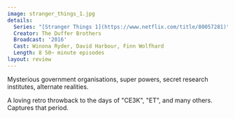 ```yaml
---
image: stranger_things_1.jpg
details:
  Series: "[Stranger Things 1](https://www.netflix.com/title/80057281)"
  Creator: The Duffer Brothers
  Broadcast: '2016'
  Cast: Winona Ryder, David Harbour, Finn Wolfhard
  Length: 8 50~ minute episodes
layout: review
---
```

Mysterious government organisations, super powers,
secret research institutes, alternate realities.

A loving retro throwback to the days of "CE3K", "ET",
and many others. Captures that period.
